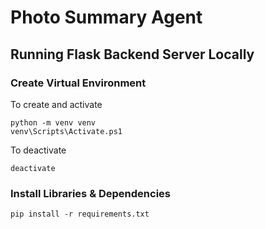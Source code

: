 # Photo Summary Agent

## Running Flask Backend Server Locally

### Create Virtual Environment

To create and activate

```
python -m venv venv
venv\Scripts\Activate.ps1
```

To deactivate

```
deactivate
```

### Install Libraries & Dependencies

```
pip install -r requirements.txt
```
